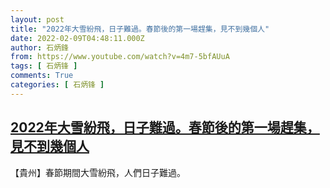 ```yaml
---
layout: post
title: "2022年大雪紛飛，日子難過。春節後的第一場趕集，見不到幾個人"
date: 2022-02-09T04:48:11.000Z
author: 石炳鋒
from: https://www.youtube.com/watch?v=4m7-5bfAUuA
tags: [ 石炳锋 ]
comments: True
categories: [ 石炳锋 ]
---
```

<!--1644382091000-->
[2022年大雪紛飛，日子難過。春節後的第一場趕集，見不到幾個人](https://www.youtube.com/watch?v=4m7-5bfAUuA)
------

<div>
【貴州】春節期間大雪紛飛，人們日子難過。
</div>
